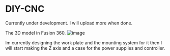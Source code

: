 # DIY-CNC
Currently under development.
I will upload more when done.

The 3D model in Fusion 360.
![image](https://github.com/Zaul03/DIY-CNC/assets/143754439/92cb7fed-d908-4462-99ad-300f60bd6c77)

Im currently designing the work plate and the mounting system for it then I will start making the Z axis and a case for the power supplies and controller.
